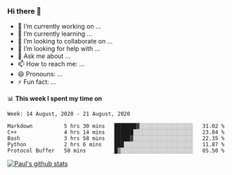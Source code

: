 ### Hi there 👋

- 🔭 I’m currently working on ...
- 🌱 I’m currently learning ...
- 👯 I’m looking to collaborate on ...
- 🤔 I’m looking for help with ...
- 💬 Ask me about ...
- 📫 How to reach me: ...
- 😄 Pronouns: ...
- ⚡ Fun fact: ...

📊 **This week I spent my time on**
<!--START_SECTION:waka-->
```text
Week: 14 August, 2020 - 21 August, 2020

Markdown          5 hrs 30 mins   ███████▓░░░░░░░░░░░░░░░░░   31.02 % 
C++               4 hrs 14 mins   ██████░░░░░░░░░░░░░░░░░░░   23.84 % 
Bash              3 hrs 58 mins   █████▓░░░░░░░░░░░░░░░░░░░   22.35 % 
Python            2 hrs 6 mins    ███░░░░░░░░░░░░░░░░░░░░░░   11.87 % 
Protocol Buffer   58 mins         █▒░░░░░░░░░░░░░░░░░░░░░░░   05.50 % 
```
<!--END_SECTION:waka-->


[![Paul's github stats](https://github-readme-stats.vercel.app/api?username=mickeyouyou&theme=dracula&show_icons=true)](https://github.com/anuraghazra/github-readme-stats)
